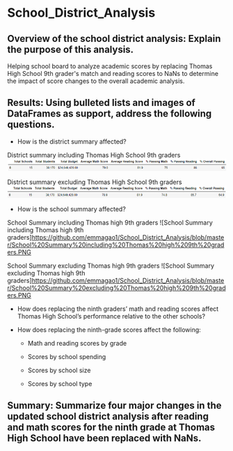 # School_District_Analysis

## Overview of the school district analysis: Explain the purpose of this analysis.

Helping school board to analyze academic scores by replacing Thomas High School 9th grader's match and reading scores to NaNs to determine the impact of score changes to the overall academic analysis.

## Results: Using bulleted lists and images of DataFrames as support, address the following questions.

* How is the district summary affected?

District summary including Thomas High School 9th graders
![District summary including Thomas High School 9th graders](https://github.com/emmagao1/School_District_Analysis/blob/master/district%20summary%20including%20thomas%20high.PNG)

District summary excluding Thomas High School 9th graders
![District summary excluding Thomas High School 9th graders](https://github.com/emmagao1/School_District_Analysis/blob/master/district%20summary%20excluding%20thomas%20high.PNG)

* How is the school summary affected?

School Summary including Thomas high 9th graders
![School Summary including Thomas high 9th graders]https://github.com/emmagao1/School_District_Analysis/blob/master/School%20Summary%20including%20Thomas%20high%209th%20graders.PNG

School Summary excluding Thomas high 9th graders
![School Summary excluding Thomas high 9th graders]https://github.com/emmagao1/School_District_Analysis/blob/master/School%20Summary%20excluding%20Thomas%20high%209th%20graders.PNG

* How does replacing the ninth graders’ math and reading scores affect Thomas High School’s performance relative to the other schools?
* How does replacing the ninth-grade scores affect the following:

  - Math and reading scores by grade

  - Scores by school spending

  - Scores by school size
 
  - Scores by school type

## Summary: Summarize four major changes in the updated school district analysis after reading and math scores for the ninth grade at Thomas High School have been replaced with NaNs.
